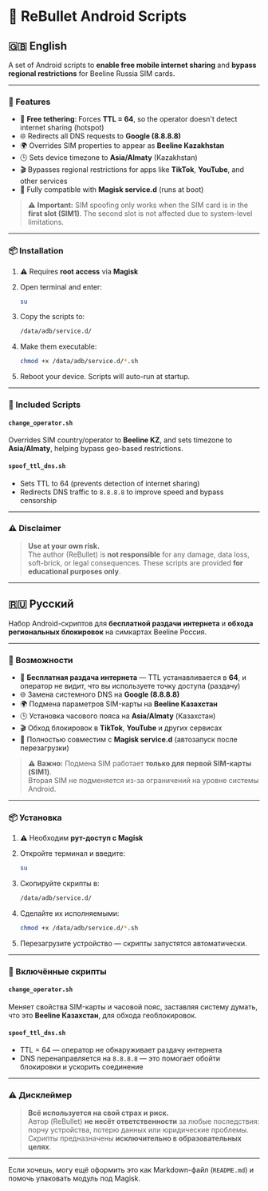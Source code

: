 # 📡 ReBullet Android Scripts

## 🇬🇧 English

A set of Android scripts to **enable free mobile internet sharing** and **bypass regional restrictions** for Beeline Russia SIM cards.

---

### 🚀 Features

- 📶 **Free tethering**: Forces **TTL = 64**, so the operator doesn't detect internet sharing (hotspot)
- 🌐 Redirects all DNS requests to **Google (8.8.8.8)**
- 🌍 Overrides SIM properties to appear as **Beeline Kazakhstan**
- 🕒 Sets device timezone to **Asia/Almaty** (Kazakhstan)
- 🎬 Bypasses regional restrictions for apps like **TikTok**, **YouTube**, and other services
- 🧩 Fully compatible with **Magisk service.d** (runs at boot)

> ⚠️ **Important:** SIM spoofing only works when the SIM card is in the **first slot (SIM1)**. The second slot is not affected due to system-level limitations.

---

### 📦 Installation

1. ⚠️ Requires **root access** via **Magisk**
2. Open terminal and enter:

    ```sh
    su
    ```

3. Copy the scripts to:

    ```sh
    /data/adb/service.d/
    ```

4. Make them executable:

    ```sh
    chmod +x /data/adb/service.d/*.sh
    ```

5. Reboot your device. Scripts will auto-run at startup.

---

### 📁 Included Scripts

#### `change_operator.sh`
Overrides SIM country/operator to **Beeline KZ**, and sets timezone to **Asia/Almaty**, helping bypass geo-based restrictions.

#### `spoof_ttl_dns.sh`
- Sets TTL to 64 (prevents detection of internet sharing)
- Redirects DNS traffic to `8.8.8.8` to improve speed and bypass censorship

---

### ⚠️ Disclaimer

> **Use at your own risk.**  
> The author (ReBullet) is **not responsible** for any damage, data loss, soft-brick, or legal consequences. These scripts are provided **for educational purposes only**.

---

## 🇷🇺 Русский

Набор Android-скриптов для **бесплатной раздачи интернета** и **обхода региональных блокировок** на симкартах Beeline Россия.

---

### 🚀 Возможности

- 📶 **Бесплатная раздача интернета** — TTL устанавливается в **64**, и оператор не видит, что вы используете точку доступа (раздачу)
- 🌐 Замена системного DNS на **Google (8.8.8.8)**
- 🌍 Подмена параметров SIM-карты на **Beeline Казахстан**
- 🕒 Установка часового пояса на **Asia/Almaty** (Казахстан)
- 🎬 Обход блокировок в **TikTok**, **YouTube** и других сервисах
- 🧩 Полностью совместим с **Magisk service.d** (автозапуск после перезагрузки)

> ⚠️ **Важно:** Подмена SIM работает **только для первой SIM-карты (SIM1)**.  
> Вторая SIM не подменяется из-за ограничений на уровне системы Android.

---

### 📦 Установка

1. ⚠️ Необходим **рут-доступ с Magisk**
2. Откройте терминал и введите:

    ```sh
    su
    ```

3. Скопируйте скрипты в:

    ```sh
    /data/adb/service.d/
    ```

4. Сделайте их исполняемыми:

    ```sh
    chmod +x /data/adb/service.d/*.sh
    ```

5. Перезагрузите устройство — скрипты запустятся автоматически.

---

### 📁 Включённые скрипты

#### `change_operator.sh`
Меняет свойства SIM-карты и часовой пояс, заставляя систему думать, что это **Beeline Казахстан**, для обхода геоблокировок.

#### `spoof_ttl_dns.sh`
- TTL = 64 — оператор не обнаруживает раздачу интернета
- DNS перенаправляется на `8.8.8.8` — это помогает обойти блокировки и ускорить соединение

---

### ⚠️ Дисклеймер

> **Всё используется на свой страх и риск.**  
> Автор (ReBullet) **не несёт ответственности** за любые последствия: порчу устройства, потерю данных или юридические проблемы. Скрипты предназначены **исключительно в образовательных целях**.

---

Если хочешь, могу ещё оформить это как Markdown-файл (`README.md`) и помочь упаковать модуль под Magisk.
